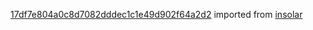 [17df7e804a0c8d7082dddec1c1e49d902f64a2d2](https://github.com/insolar/insolar/commit/17df7e804a0c8d7082dddec1c1e49d902f64a2d2) imported from [insolar](https://github.com/insolar/insolar)
